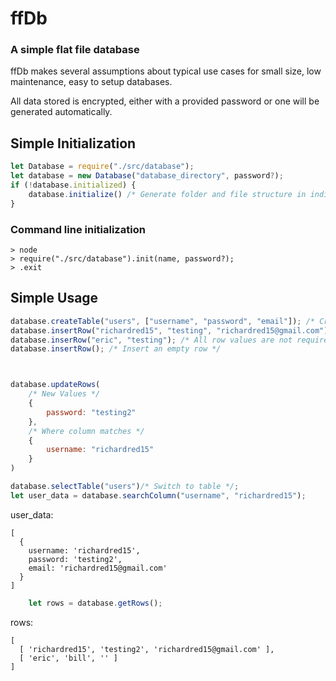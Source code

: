 # ffDb

### A simple flat file database

ffDb makes several assumptions about typical use cases for small size, low maintenance, easy to setup databases.

All data stored is encrypted, either with a provided password or one will be generated automatically.

## Simple Initialization

```javascript
let Database = require("./src/database");
let database = new Database("database_directory", password?);
if (!database.initialized) {
    database.initialize() /* Generate folder and file structure in indicated directory */;
}
```

### Command line initialization

```
> node
> require("./src/database").init(name, password?);
> .exit
```

## Simple Usage

```javascript
database.createTable("users", ["username", "password", "email"]); /* Create Table selects the created table for modification */
database.insertRow("richardred15", "testing", "richardred15@gmail.com");
database.inserRow("eric", "testing"); /* All row values are not required */
database.insertRow(); /* Insert an empty row */



database.updateRows(
    /* New Values */
    {
        password: "testing2"
    },
    /* Where column matches */
    {
        username: "richardred15"
    }
)

database.selectTable("users")/* Switch to table */;
let user_data = database.searchColumn("username", "richardred15");
```
user_data:
```
[
  {
    username: 'richardred15',
    password: 'testing2',
    email: 'richardred15@gmail.com'
  }
]
```

```javascript
    let rows = database.getRows();
```

rows:
```
[
  [ 'richardred15', 'testing2', 'richardred15@gmail.com' ],
  [ 'eric', 'bill', '' ]
]
```